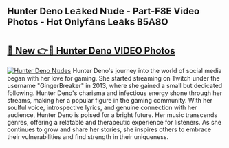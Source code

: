 ## Hunter Deno Le𝚊ked N𝚞de - Part-F8E Video Photos - Hot Onlyf𝚊ns Le𝚊ks B5A8O

# <h2><a href="http://ab79654.deff.icu/?id=Hunter+Deno">🔗 New 👉🔴 Hunter Deno VIDEO Photos</a></h2>

[![Hunter Deno N𝚞des](https://i.imgur.com/rIISA9y.gif)](http://ab79654.deff.icu/?id=Hunter+Deno)
Hunter Deno's journey into the world of social media began with her love for gaming. She started streaming on Twitch under the username "GingerBreaker" in 2013, where she gained a small but dedicated following. Hunter Deno's charisma and infectious energy shone through her streams, making her a popular figure in the gaming community. With her soulful voice, introspective lyrics, and genuine connection with her audience, Hunter Deno is poised for a bright future. Her music transcends genres, offering a relatable and therapeutic experience for listeners. As she continues to grow and share her stories, she inspires others to embrace their vulnerabilities and find strength in their uniqueness.
